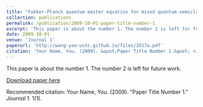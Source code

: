 ```yaml
---
title: "Fokker-Planck quantum master equation for mixed quantum-semiclassical dynamics"
collection: publications
permalink: /publication/2009-10-01-paper-title-number-1
excerpt: 'This paper is about the number 1. The number 2 is left for future work.'
date: 2009-10-01
venue: 'Journal 1'
paperurl: 'http://wang-yao-ustc.github.io/files/2017a.pdf'
citation: 'Your Name, You. (2009). &quot;Paper Title Number 1.&quot; <i>Journal 1</i>. 1(1).'
---
```

This paper is about the number 1. The number 2 is left for future work.

[Download paper here](http://wang-yao-ustc.github.io/files/2017a.pdf)

Recommended citation: Your Name, You. (2009). "Paper Title Number 1." <i>Journal 1</i>. 1(1).
